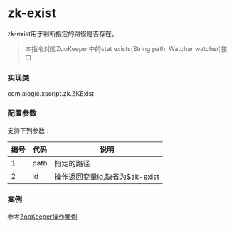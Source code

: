zk-exist
=======

zk-exist用于判断指定的路径是否存在。

>本指令对应ZooKeeper中的stat exists(String path, Watcher watcher)接口

### 实现类

com.alogic.xscript.zk.ZKExist

### 配置参数

支持下列参数：

| 编号 | 代码 | 说明 |
| ---- | ---- | ---- |
| 1 | path | 指定的路径 |
| 2 | id | 操作返回变量id,缺省为$zk-exist |


### 案例

参考[ZooKeeper操作案例](Example.md)